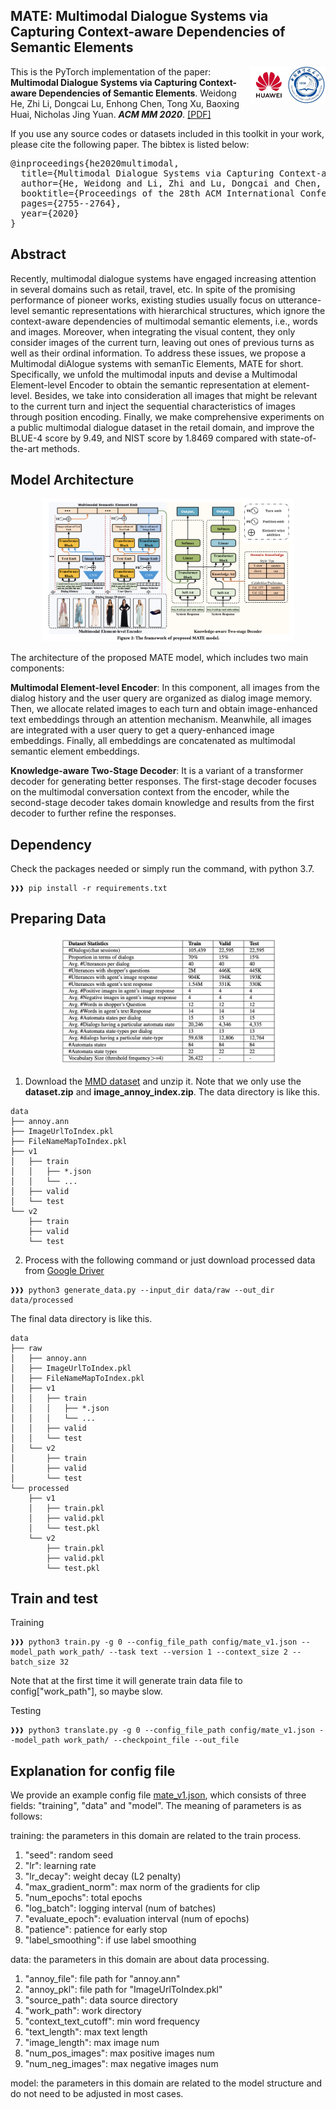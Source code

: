 ## MATE: Multimodal Dialogue Systems via Capturing Context-aware Dependencies of Semantic Elements
<img align="right" src="images/ustc.jpeg" width="12%">
<img align="right" src="images/huawei.jpeg" width="12%">

This is the PyTorch implementation of the paper:
**Multimodal Dialogue Systems via Capturing Context-aware Dependencies of Semantic Elements**. Weidong He, Zhi Li, Dongcai Lu, Enhong Chen, Tong Xu, Baoxing  Huai, Nicholas Jing Yuan. ***ACM MM 2020***. 
[[PDF]](https://dl.acm.org/doi/abs/10.1145/3394171.3413679?casa_token=NAfGkcF9aD4AAAAA:RycuI3YzktrxbcAiq10TPiJ3VseRsO_b7VhvTZM_5XZQX3k9Kqrqv8x1_BM3fKBJvC9XWK_tXvY)

If you use any source codes or datasets included in this toolkit in your work, please cite the following paper. The bibtex is listed below:
<pre>
@inproceedings{he2020multimodal,
  title={Multimodal Dialogue Systems via Capturing Context-aware Dependencies of Semantic Elements},
  author={He, Weidong and Li, Zhi and Lu, Dongcai and Chen, Enhong and Xu, Tong and Huai, Baoxing and Yuan, Jing},
  booktitle={Proceedings of the 28th ACM International Conference on Multimedia},
  pages={2755--2764},
  year={2020}
}
</pre>

## Abstract
Recently, multimodal dialogue systems have engaged increasing attention in several domains such as retail, travel, etc. In spite of the promising performance of pioneer works, existing studies usually focus on utterance-level semantic representations with hierarchical structures, which ignore the context-aware dependencies of multimodal semantic elements, i.e., words and images. Moreover, when integrating the visual content, they only consider images of the current turn, leaving out ones of previous turns as well as their ordinal information. To address these issues, we propose a Multimodal diAlogue systems with semanTic Elements, MATE for short. Specifically, we unfold the multimodal inputs and devise a Multimodal Element-level Encoder to obtain the semantic representation at element-level. Besides, we take into consideration all images that might be relevant to the current turn and inject the sequential characteristics of images through position encoding. Finally, we make comprehensive experiments on a public multimodal dialogue dataset in the retail domain, and improve the BLUE-4 score by 9.49, and NIST score by 1.8469 compared with state-of-the-art methods.

## Model Architecture
<p align="center">
<img src="images/model.png" width="80%" />
</p>
The architecture of the proposed MATE model, which includes two main components:

**Multimodal Element-level Encoder**: In this component, all images from the dialog history and the user query are organized as dialog image memory. Then, we allocate related images to each turn and obtain image-enhanced text embeddings through an attention mechanism. Meanwhile, all images are integrated with a user query to get a query-enhanced image embeddings. Finally, all embeddings are concatenated as multimodal semantic element embeddings.

**Knowledge-aware Two-Stage Decoder**: It is a variant of a transformer decoder for generating better responses. The first-stage decoder focuses on the multimodal conversation context from the encoder, while the second-stage decoder takes domain knowledge and results from the first decoder to further refine the responses.

## Dependency
Check the packages needed or simply run the command, with python 3.7.
```console
❱❱❱ pip install -r requirements.txt
```

## Preparing Data
<p align="center">
<img src="images/dataset.png" width="70%" />
</p>

1. Download the [MMD dataset](https://amritasaha1812.github.io/MMD/download/) and unzip it. Note that we only use the **dataset.zip** and **image_annoy_index.zip**. The data directory is like this.
```console
data
├── annoy.ann
├── ImageUrlToIndex.pkl
├── FileNameMapToIndex.pkl
├── v1
│   ├── train
│   │   ├── *.json
│   │   └── ...
│   ├── valid
│   └── test
└── v2
    ├── train
    ├── valid
    └── test
```
2. Process with the following command or just download processed data from [Google Driver]()
```console
❱❱❱ python3 generate_data.py --input_dir data/raw --out_dir data/processed
```
The final data directory is like this.
```console
data
├── raw
│   ├── annoy.ann
│   ├── ImageUrlToIndex.pkl
│   ├── FileNameMapToIndex.pkl
│   ├── v1
│   │   ├── train
│   │   │   ├── *.json
│   │   │   └── ...
│   │   ├── valid
│   │   └── test
│   └── v2
│       ├── train
│       ├── valid
│       └── test
└── processed
    ├── v1
    │   ├── train.pkl
    │   ├── valid.pkl
    │   └── test.pkl
    └── v2
        ├── train.pkl
        ├── valid.pkl
        └── test.pkl 
```

## Train and test
Training
```console
❱❱❱ python3 train.py -g 0 --config_file_path config/mate_v1.json --model_path work_path/ --task text --version 1 --context_size 2 --batch_size 32
```
Note that at the first time it will generate train data file to config\["work_path"\], so maybe slow.

Testing
```console
❱❱❱ python3 translate.py -g 0 --config_file_path config/mate_v1.json --model_path work_path/ --checkpoint_file --out_file
```

## Explanation for config file
We provide an example config file [mate_v1.json](config/mate_v1.json), which consists of three fields: "training", "data" and "model". The meaning of parameters is as follows:

training: the parameters in this domain are related to the train process.
1. "seed": random seed
2. "lr": learning rate
3. "lr_decay": weight decay (L2 penalty)
4. "max_gradient_norm": max norm of the gradients for clip
5. "num_epochs": total epochs
6. "log_batch": logging interval (num of batches)
7. "evaluate_epoch": evaluation interval (num of epochs)
8. "patience": patience for early stop
9. "label_smoothing": if use label smoothing

data: the parameters in this domain are about data processing.
1. "annoy_file": file path for "annoy.ann"
2. "annoy_pkl": file path for "ImageUrlToIndex.pkl" 
3. "source_path": data source directory
4. "work_path": work directory
5. "context_text_cutoff": min word frequency
6. "text_length": max text length
7. "image_length": max image num
8. "num_pos_images": max positive images num
9. "num_neg_images": max negative images num

model: the parameters in this domain are related to the model structure and do not need to be adjusted in most cases.




